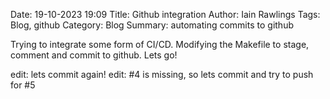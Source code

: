 Date: 19-10-2023 19:09
Title: Github integration
Author: Iain Rawlings
Tags: Blog, github
Category: Blog
Summary: automating commits to github

Trying to integrate some form of CI/CD. Modifying the Makefile to stage, comment and commit to github. Lets go!

edit: lets commit again!
edit: #4 is missing, so lets commit and try to push for #5
